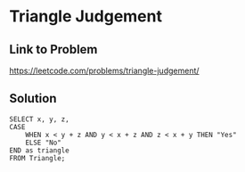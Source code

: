 # Triangle Judgement

## Link to Problem
https://leetcode.com/problems/triangle-judgement/

## Solution
```
SELECT x, y, z,
CASE
    WHEN x < y + z AND y < x + z AND z < x + y THEN "Yes"
    ELSE "No"
END as triangle
FROM Triangle;
```